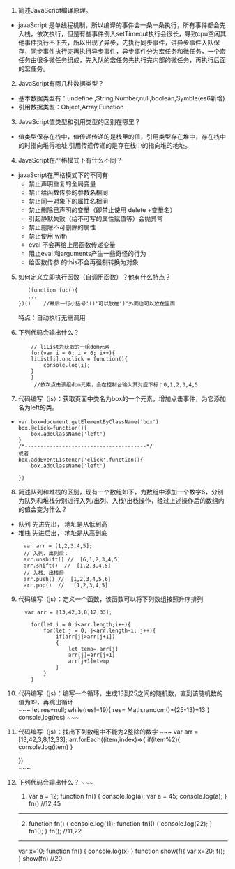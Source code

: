 1. 简述JavaScript编译原理。
 + javaScript 是单线程机制，所以编译的事件会一条一条执行，所有事件都会先入栈，依次执行，但是有些事件例入setTimeout执行会很长，导致cpu空闲其他事件执行不下去，所以出现了异步，先执行同步事件，讲异步事件入队保存，同步事件执行完再执行异步事件，异步事件分为宏任务和微任务，一个宏任务由很多微任务组成，先入队的宏任务先执行完内部的微任务，再执行后面的宏任务。
 2. JavaScript有哪几种数据类型？
  + 基本数据类型有：undefine ,String,Number,null,boolean,Symble(es6新增)
  + 引用数据类型：Object,Array,Function
 3. JavaScript值类型和引用类型的区别在哪里？
  + 值类型保存在栈中，值传递传递的是栈里的值，引用类型存在堆中，存在栈中的时指向堆得地址,引用传递传递的是存在栈中的指向堆的地址。
 4.  JavaScript在严格模式下有什么不同？
   + javaScript在严格模式下的不同有
     + 禁止声明重复的全局变量
     + 禁止给函数传参的参数名相同
     + 禁止同一对象下的属性名相同
     + 禁止删除已声明的变量（即禁止使用 delete +变量名）
     + 引起静默失败（给不可写的属性赋值等）会抛异常
     + 禁止删除不可删除的属性
     + 禁止使用 with
     + eval 不会再给上层函数传递变量
     + 阻止eval 和arguments产生一些奇怪的行为
     + 给函数传参 的this不会再强制转换为对象

 5.  如何定义立即执行函数（自调用函数）？他有什么特点？
     ~~~
        (function fuc(){
        ...
     })()    //最后一行小括号'()'可以放在')'外面也可以放在里面
     ~~~
     特点：自动执行无需调用
 6. 下列代码会输出什么？
    ~~~
        // liList为获取的一组dom元素
        for(var i = 0; i < 6; i++){
        liList[i].onclick = function(){
            console.log(i);
        }
        }
         //依次点击该组dom元素，会在控制台输入其对应下标：0,1,2,3,4,5
    ~~~ 
   
 7.  代码编写（js）：获取页面中类名为box的一个元素，增加点击事件，为它添加名为left的类。
   + ~~~
     var box=document.getElementByClassName('box')
     box.@click=function(){
         box.addClassName('left')
     }
     /*---------------------------------------*/
     或者
     box.addEventListener('click',function(){
         box.addClassName('left')

     })
        ~~~ 
  8. 简述队列和堆栈的区别，现有一个数组如下，为数组中添加一个数字6，分别为队列和堆栈分别进行入列/出列、入栈\出栈操作，经过上述操作后的数组内的值会变为什么？
   +  队列
      先进先出，
      地址是从低到高
   + 堆栈
     先进后出，
     地址是从高到底   
   ~~~
        var arr = [1,2,3,4,5];
        // 入列、出列后：
        arr.unshift() //  [6,1,2,3,4,5]
        arr.shift()  //  [1,2,3,4,5]  
        // 入栈、出栈后
        arr.push() //  [1,2,3,4,5,6]
        arr.pop()  //   [1,2,3,4,5]
   ~~~
   9. 代码编写（js）：定义一个函数，该函数可以将下列数组按照升序排列
      ~~~
        var arr = [13,42,3,8,12,33];
        
          for(let i = 0;i<arr.length;i++){
              for(let j = 0; j<arr.length-i; j++){
                  if(arr[j]>arr[j+1])
                  {
                      let temp= arr[j]
                      arr[j]=arr[j+1]
                      arr[j+1]=temp
                  }
              }
          }
        ~~~  
  10.   代码编写（js）：编写一个循环，生成13到25之间的随机数，直到该随机数的值为19，再跳出循环   
      ~~~
        let res=null;
        while(res!=19){
         res= Math.random()*(25-13)+13
        }
        console,log(res)
      ~~~   
  11. 代码编写（js）：找出下列数组中不能为2整除的数字
     ~~~
      var arr = [13,42,3,8,12,33];
      arr.forEach((item,index)=>{
         if(item%2){
             console.log(item)
         }

      })  
    ~~~    
 12.  下列代码会输出什么？
    ~~~
        1. var a = 12;
            function fn() {
                console.log(a);
                var a = 45;
                console.log(a);
            }
            fn() //12,45
        --------------------------------------------------
        2.  function fn() {
        console.log(11);
        function fn1() {
            console.log(22);
        }
        fn1();
        }
      fn();  //11,22
        ---------------------------------------------------
        var x=10;
        function fn() {
            console.log(x)
        }
        function show(f){
            var x=20;
            f();
        }
        show(fn) //20
